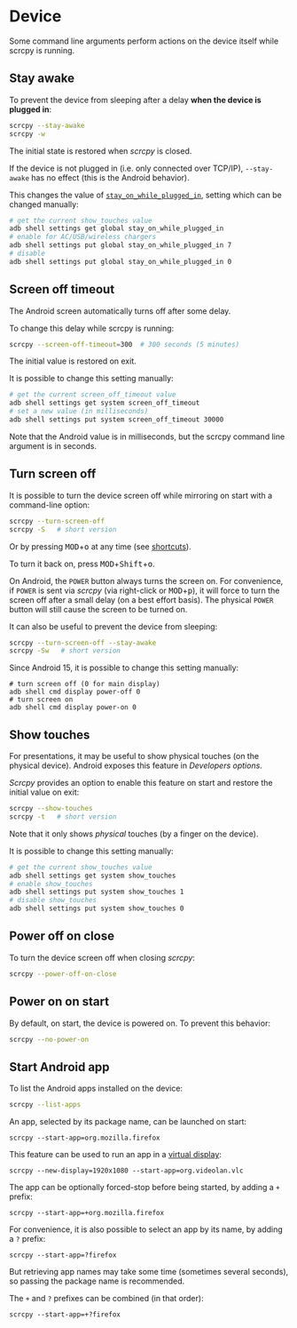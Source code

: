 # Device

Some command line arguments perform actions on the device itself while scrcpy is
running.

## Stay awake

To prevent the device from sleeping after a delay **when the device is plugged
in**:

```bash
scrcpy --stay-awake
scrcpy -w
```

The initial state is restored when _scrcpy_ is closed.

If the device is not plugged in (i.e. only connected over TCP/IP),
`--stay-awake` has no effect (this is the Android behavior).

This changes the value of [`stay_on_while_plugged_in`], setting which can be
changed manually:

[`stay_on_while_plugged_in`]: https://developer.android.com/reference/android/provider/Settings.Global#STAY_ON_WHILE_PLUGGED_IN


```bash
# get the current show_touches value
adb shell settings get global stay_on_while_plugged_in
# enable for AC/USB/wireless chargers
adb shell settings put global stay_on_while_plugged_in 7
# disable
adb shell settings put global stay_on_while_plugged_in 0
```


## Screen off timeout

The Android screen automatically turns off after some delay.

To change this delay while scrcpy is running:

```bash
scrcpy --screen-off-timeout=300  # 300 seconds (5 minutes)
```

The initial value is restored on exit.

It is possible to change this setting manually:

```bash
# get the current screen_off_timeout value
adb shell settings get system screen_off_timeout
# set a new value (in milliseconds)
adb shell settings put system screen_off_timeout 30000
```

Note that the Android value is in milliseconds, but the scrcpy command line
argument is in seconds.


## Turn screen off

It is possible to turn the device screen off while mirroring on start with a
command-line option:

```bash
scrcpy --turn-screen-off
scrcpy -S   # short version
```

Or by pressing <kbd>MOD</kbd>+<kbd>o</kbd> at any time (see
[shortcuts](shortcuts.md)).

To turn it back on, press <kbd>MOD</kbd>+<kbd>Shift</kbd>+<kbd>o</kbd>.

On Android, the `POWER` button always turns the screen on. For convenience, if
`POWER` is sent via _scrcpy_ (via right-click or <kbd>MOD</kbd>+<kbd>p</kbd>),
it will force to turn the screen off after a small delay (on a best effort
basis). The physical `POWER` button will still cause the screen to be turned on.

It can also be useful to prevent the device from sleeping:

```bash
scrcpy --turn-screen-off --stay-awake
scrcpy -Sw   # short version
```

Since Android 15, it is possible to change this setting manually:

```
# turn screen off (0 for main display)
adb shell cmd display power-off 0
# turn screen on
adb shell cmd display power-on 0
```


## Show touches

For presentations, it may be useful to show physical touches (on the physical
device). Android exposes this feature in _Developers options_.

_Scrcpy_ provides an option to enable this feature on start and restore the
initial value on exit:

```bash
scrcpy --show-touches
scrcpy -t   # short version
```

Note that it only shows _physical_ touches (by a finger on the device).

It is possible to change this setting manually:

```bash
# get the current show_touches value
adb shell settings get system show_touches
# enable show_touches
adb shell settings put system show_touches 1
# disable show_touches
adb shell settings put system show_touches 0
```

## Power off on close

To turn the device screen off when closing _scrcpy_:

```bash
scrcpy --power-off-on-close
```

## Power on on start

By default, on start, the device is powered on. To prevent this behavior:

```bash
scrcpy --no-power-on
```


## Start Android app

To list the Android apps installed on the device:

```bash
scrcpy --list-apps
```

An app, selected by its package name, can be launched on start:

```
scrcpy --start-app=org.mozilla.firefox
```

This feature can be used to run an app in a [virtual
display](virtual_display.md):

```
scrcpy --new-display=1920x1080 --start-app=org.videolan.vlc
```

The app can be optionally forced-stop before being started, by adding a `+`
prefix:

```
scrcpy --start-app=+org.mozilla.firefox
```

For convenience, it is also possible to select an app by its name, by adding a
`?` prefix:

```
scrcpy --start-app=?firefox
```

But retrieving app names may take some time (sometimes several seconds), so
passing the package name is recommended.

The `+` and `?` prefixes can be combined (in that order):

```
scrcpy --start-app=+?firefox
```
